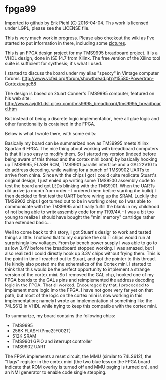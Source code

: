 # fpga99

Imported to github by Erik Piehl (C) 2016-04-04.
This work is licensed under LGPL, please see the LICENSE file.

This is very much work in progress. Please also checkout the [wiki](https://github.com/Speccery/fpga99/wiki) as I've started to put information in there, including some [pictures](https://github.com/Speccery/fpga99/wiki/Project-background-and-history).

This is an FPGA design project for my TMS9995 breadboard project. It is a VHDL design, done in ISE 14.7 from Xilinx. The free version of the Xilinx tool suite is sufficient for synthesis; it's what I used.

I started to discuss the board under my alias "speccy" in Vintage computer forums.
http://www.vcfed.org/forum/showthread.php?15580-Powertran-Cortex/page88

The design is based on Stuart Conner's TMS9995 computer, featured on his web site:
http://www.avjd51.dsl.pipex.com/tms9995_breadboard/tms9995_breadboard.htm

But instead of being a discrete logic implementation, here all glue logic and other functionality is contained in the FPGA.

Below is what I wrote there, with some edits:

Basically my board can be summarized now as TMS9995 meets Xilinx Spartan 6 FPGA. The nice thing about working with breadboard computers is that it is so easy to modify them. So I started my version (indeed before being aware of this thread and the cortex mini board) by basically hooking up TMS9995, FLASH ROM, TMS9901 parallel interface and a GAL22V10 to do address decoding, while waiting for a bunch of TMS9902 UARTs to arrive from china. Since with the chips I got I could quite replicate Stuart's original design, I just ended up writing some TMS9900 assembly code to test the board and got LEDs blinking with the TMS9901. When the UARTs did arrive (a month from order - I ordered them before starting the build) I then decided to first test the UART before wiring up the SRAM. Luckily the TMS9902 chips I got turned out to be in working order, so I was able to communicate with the TMS9995 and finally fulfill the blank in my childhood of not being able to write assembly code for my TI99/4A - I was a bit too young to realize I should have bought the "mini memory" cartridge rather than extended basic...

Well to come back to this story, I got Stuart's design to work and tested things a little. I noticed that to my surprise the old TI chips would run at surprisingly low voltages. From by bench power supply I was able to go to as low 3.4V before the breadboard stopped working. I was amazed, but I also realized I could directly hook up 3.3V chips without frying them. This is the point in time I reached out to Stuart, and got the pointer to this thread. He kindly also posted me the schematics of the Cortex mini. I started to think that this would be the perfect opportunity to implement a strange version of the cortex mini. So I removed the GAL chip, hooked one of my FPGA boards to the GAL's pins and reimplemented the address decoding logic in the FPGA. That all worked. Encouraged by that, I proceeded to implement more logic into the FPGA. I have not gone very far yet on that path, but most of the logic on the cortex mini is now working in this implementation; namely I wrote an implementation of something like the 74LS612 in VHDL while trying to keep this compatible with the cortex mini. 

To summarize, my board contains the following chips:
* TMS9995 
* 256K FLASH (Pmc29F002T)
* 512K SRAM 
* TMS9901 GPIO and interrupt controller
* TMS9902 UART

The FPGA implements a reset circuit, the MMU (similar to 74LS612), the "flags" register in the cortex mini (the two blue less on the FPGA board indicate that ROM overlay is turned off and MMU paging is turned on), and an NMI generator to enable code single stepping.

